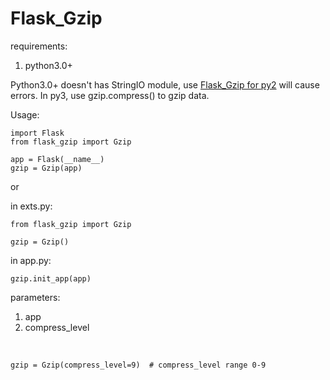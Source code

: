 # Flask_Gzip

requirements:

1. python3.0+

Python3.0+ doesn't has StringIO module, use [Flask_Gzip for py2](https://github.com/closeio/Flask-gzip)
will cause errors.
In py3, use gzip.compress() to gzip data.

Usage:
    
    import Flask
    from flask_gzip import Gzip
    
    app = Flask(__name__)
    gzip = Gzip(app)
    
or

in exts.py:

    from flask_gzip import Gzip
    
    gzip = Gzip()
    
in app.py:

    gzip.init_app(app)
    
    
parameters:

1. app
2. compress_level

<br >

    gzip = Gzip(compress_level=9)  # compress_level range 0-9
